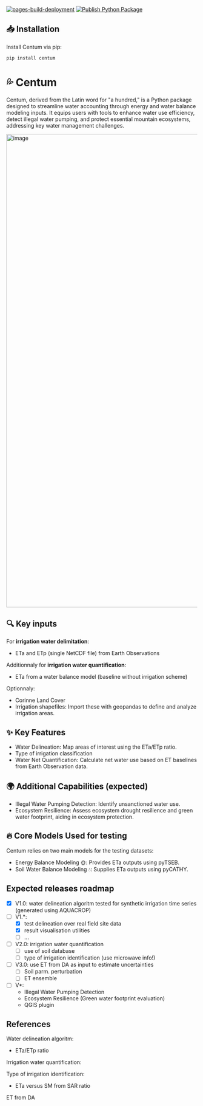 [![pages-build-deployment](https://github.com/BenjMy/centum/actions/workflows/pages/pages-build-deployment/badge.svg)](https://github.com/BenjMy/centum/actions/workflows/pages/pages-build-deployment)
[![Publish Python Package](https://github.com/BenjMy/centum/actions/workflows/python-publish.yml/badge.svg)](https://github.com/BenjMy/centum/actions/workflows/python-publish.yml)


## 📥 Installation
Install Centum via pip:

```bash
pip install centum
```

# 💦  Centum
Centum, derived from the Latin word for "a hundred," is a Python package designed to streamline water accounting through energy and water balance modeling inputs. It equips users with tools to enhance water use efficiency, detect illegal water pumping, and protect essential mountain ecosystems, addressing key water management challenges.

<img width="2911" height="1246" alt="image" src="https://github.com/user-attachments/assets/7024d26a-95c5-491a-ac28-c8787a6ce8cf" />


## 🔍 Key inputs
For **irrigation water delimitation**:
- ETa and ETp (single NetCDF file) from Earth Observations

Additionnaly for **irrigation water quantification**:
- ETa from a water balance model (baseline without irrigation scheme)

Optionnaly:
- Corinne Land Cover
- Irrigation shapefiles: Import these with geopandas to define and analyze irrigation areas.


## ✨ Key Features
- Water Delineation: Map areas of interest using the ETa/ETp ratio.
- Type of irrigation classification
- Water Net Quantification: Calculate net water use based on ET baselines from Earth Observation data.
  
## 🌍 Additional Capabilities (expected)
- Illegal Water Pumping Detection: Identify unsanctioned water use.
- Ecosystem Resilience: Assess ecosystem drought resilience and green water footprint, aiding in ecosystem protection.

## 🔥 Core Models Used for testing
Centum relies on two main models for the testing datasets:
- Energy Balance Modeling 🌞: Provides ETa outputs using pyTSEB.
- Soil Water Balance Modeling 💧: Supplies ETa outputs using pyCATHY.
  

## Expected releases roadmap

- [x] V1.0: water delineation algoritm tested for synthetic irrigation time series (generated using AQUACROP)
- [ ] V1.*: 
  - [x] test delineation over real field site data 
  - [x] result visualisation utilities
  - [ ] ...
- [ ] V2.0: irrigation water quantification
  - [ ] use of soil database
  - [ ] type of irrigation identification (use microwave info!)
- [ ] V3.0: use ET from DA as input to estimate uncertainties
  - [ ] Soil parm. perturbation
  - [ ] ET ensemble
- [ ] V*: 
  - Illegal Water Pumping Detection
  - Ecosystem Resilience (Green water footprint evaluation)
  - QGIS plugin



## References 

Water delineation algoritm: 
- ETa/ETp ratio

Irrigation water quantification:

Type of irrigation identification:
- ETa versus SM from SAR ratio

ET from DA


